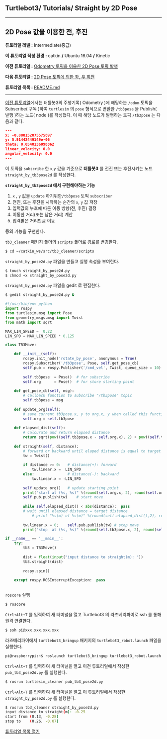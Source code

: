 ## Turtlebot3/ Tutorials/ Straight by 2D Pose



---

## 2D Pose 값을 이용한 전, 후진

**튜토리얼 레벨 :**  Intermediate(중급)

**이 튜토리얼 작성 환경 :**  catkin **/** Ubuntu 16.04 **/** Kinetic

**이전 튜토리얼 :** [Odometry 토픽을 이용한 2D Pose 토픽 발행](./tb3_5_Sub_Odom_Pub_Pose2D.md)

**다음 튜토리얼 :** [2D Pose 토픽에 의한 좌, 우 회전](./tb3_7_Rotate_by_Pose2D.md)

**튜토리얼 목록 :** [README.md](../README.md)

------

[이전 튜토리얼](./tb3_5_Sub_Odom_Pub_Pose2D.md)에서는 터틀봇3의 주행기록( Odometry )에 해당하는 `/odom` 토픽을 Subscribe( 구독 )하여 `turtlesim` 의 `pose` 형식으로 변환한 `/tb3pose` 을 Publish( 발행 )하는 노드( node )를 작성했다. 이 때 해당 노드가 발행하는 토픽 `/tb3pose` 는 다음과 같다. 

```json
---
x: -0.000152075575897
y: 5.91442449149e-06
theta: 0.0540136098862
linear_velocity: 0.0
angular_velocity: 0.0
---
```

이 토픽을 `subscribe` 한 `x`,`y` 값을 기준으로 **터틀봇3** 를 전진 또는 후진시키는 노드 `straight_by_tb3pose2d` 를 작성한다.

 

**`straight_by_tb3pose2d` 에서 구현해야하는 기능**

1. `x` ,  `y` 값을 `update` 하기위한`/tb3pose` 토픽 `subscriber`
2. 전진, 또는 후진을 시작하는 순간의 `x`, `y` 값 저장
3. 입력값의 부호에 따른 이동 방향(전, 후진) 결정
4. 이동한 거리(또는 남은 거리) 계산
5. 입력받은 거리만큼 이동

등의 기능을 구현한다.



`tb3_cleaner` 패키지 폴더의 `scripts` 폴더로 경로를 변경한다.

```bash
$ cd ~/catkin_ws/src/tb3_cleaner/scripts
```

`straight_by_pose2d.py` 파일을 만들고 실행 속성을 부여한다. 

```bash
$ touch straight_by_pose2d.py
$ chmod +x straight_by_pose2d.py
```

`straight_by_pose2d.py` 파일을 gedit 로 편집한다. 

```bash
$ gedit straight_by_pose2d.py &
```

```python
#!/usr/bin/env python
import rospy
from turtlesim.msg import Pose
from geometry_msgs.msg import Twist
from math import sqrt

MAX_LIN_SPEED =  0.22
LIN_SPD = MAX_LIN_SPEED * 0.125

class TB3Move:

    def __init__(self):    
        rospy.init_node('rotate_by_pose', anonymous = True)
        rospy.Subscriber('/tb3pose', Pose, self.get_pose_cb)
        self.pub = rospy.Publisher('/cmd_vel', Twist, queue_size = 10)        
        
        self.tb3pose  = Pose()  # for subscribe
        self.org      = Pose()  # for store starting point
        
    def get_pose_cb(self, msg):
        # callback function to subscribe "/tb3pose" topic
        self.tb3pose = msg
        
    def update_org(self):
        # save current tb3pose.x, y to org.x, y when called this function
        self.org = self.tb3pose
        
    def elapsed_dist(self):
        # calcurate and return elapsed distance
        return sqrt(pow((self.tb3pose.x - self.org.x), 2) + pow((self.tb3pose.y - self.org.y), 2))
    
    def straight(self, distance):
        # forward or backward until elaped distance is equal to target distance
        tw = Twist()
        
        if distance >= 0:   # distance(+): forward
            tw.linear.x =  LIN_SPD
        else:               # distance(-): backward
            tw.linear.x = -LIN_SPD
            
        self.update_org()   # update starting point
        print("start at (%s, %s)" %(round(self.org.x, 2), round(self.org.y, 2)))#,
        self.pub.publish(tw)    # start move
        
        while self.elapsed_dist() < abs(distance):  pass
        # wait until elapsed distance = target distance
            # print "%s(m) of %s(m)" %(round(self.elapsed_dist(),2), round(abs(distance),2))
        
        tw.linear.x = 0;    self.pub.publish(tw) # stop move
        print("stop  at (%s, %s)" %(round(self.tb3pose.x, 2), round(self.tb3pose.y, 2)))

if __name__ == '__main__':
    try:
        tb3 = TB3Move()
        
        dist = float(input("input distance to straight(m): "))
        tb3.straight(dist)
        
        rospy.spin()
        
    except rospy.ROSInterruptException:  pass
 
```



`roscore` 실행

```bash
$ roscore
```



`Ctrl+Alt+T` 를 입력하여 새 터미널을 열고 Turtlebot3 의 라즈베리파이로 ssh 를 통해 원격 연결한다.

```bash
$ ssh pi@xxx.xxx.xxx.xxx
```



라즈베리파이에서 ```turtlebot3_bringup``` 패키지의 `turtlebot3_robot.launch` 파일을 실행한다.

```bash
pi@raspberrypi:~$ roslaunch turtlebot3_bringup turtlebot3_robot.launch
```



`Ctrl+Alt+T` 를 입력하여 새 터미널을 열고 이전 튜토리얼에서 작성한  `pub_tb3_pose2d.py` 를 실행한다. 

```bash
$ rosrun turtlesim_cleaner pub_tb3_pose2d.py
```



`Ctrl+Alt+T` 를 입력하여 새 터미널을 열고 이 튜토리얼에서 작성한  `straight_by_pose2d.py` 를 실행한다.

```bash
$ rosrun tb3_cleaner straight_by_pose2d.py 
input distance to straight(m): -0.25
start from (0.13, -0.28)
stop to    (0.26, -0.07)
```



[튜토리얼 목록 열기](../README.md)


